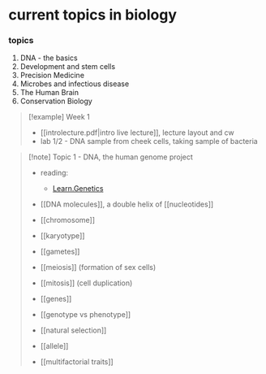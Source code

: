 # current topics in biology

### topics
1. DNA - the basics
2. Development and stem cells
3. Precision Medicine
4. Microbes and infectious disease
5. The Human Brain
6. Conservation Biology

> [!example] Week 1
> - [[introlecture.pdf|intro live lecture]], lecture layout and cw
> - lab 1/2 - DNA sample from cheek cells, taking sample of bacteria

>[!note] Topic 1 - DNA, the human genome project
> - reading:
> 	- [Learn.Genetics](https://learn.genetics.utah.edu/content/basics/)
> 
> - [[DNA molecules]], a double helix of [[nucleotides]]
> - [[chromosome]]
> - [[karyotype]]
> - [[gametes]]
> - [[meiosis]] (formation of sex cells)
> - [[mitosis]] (cell duplication)
> - [[genes]]
> - [[genotype vs phenotype]]
> - [[natural selection]]
> - [[allele]]
> - [[multifactorial traits]]